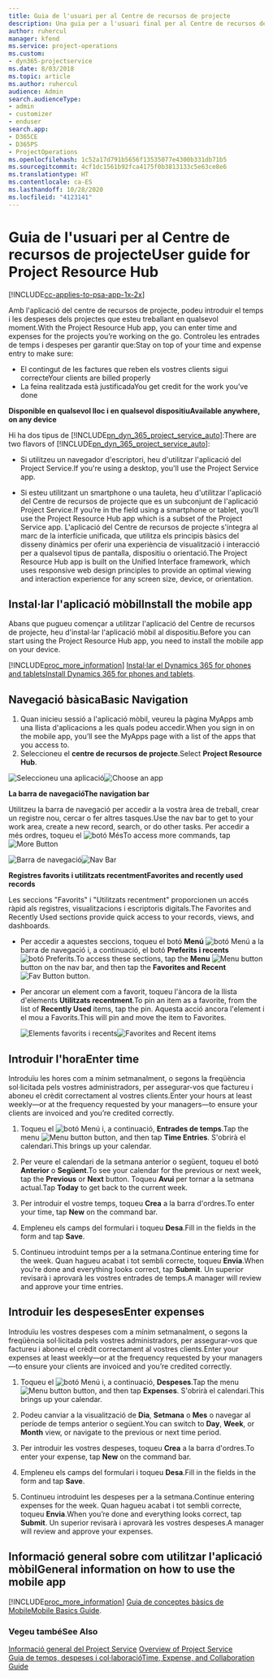 ```yaml
---
title: Guia de l'usuari per al Centre de recursos de projecte
description: Una guia per a l'usuari final per al Centre de recursos de projecte del Project Service
author: ruhercul
manager: kfend
ms.service: project-operations
ms.custom:
- dyn365-projectservice
ms.date: 8/03/2018
ms.topic: article
ms.author: ruhercul
audience: Admin
search.audienceType:
- admin
- customizer
- enduser
search.app:
- D365CE
- D365PS
- ProjectOperations
ms.openlocfilehash: 1c52a17d791b5656f13535077e4300b331db71b5
ms.sourcegitcommit: 4cf1dc1561b92fca4175f0b3813133c5e63ce8e6
ms.translationtype: HT
ms.contentlocale: ca-ES
ms.lasthandoff: 10/28/2020
ms.locfileid: "4123141"
---
```

# <a name="user-guide-for-project-resource-hub"></a><span data-ttu-id="43c37-103">Guia de l'usuari per al Centre de recursos de projecte</span><span class="sxs-lookup"><span data-stu-id="43c37-103">User guide for Project Resource Hub</span></span>

[!INCLUDE[cc-applies-to-psa-app-1x-2x](../includes/cc-applies-to-psa-app-1x-2x.md)]

<span data-ttu-id="43c37-104">Amb l'aplicació del centre de recursos de projecte, podeu introduir el temps i les despeses dels projectes que esteu treballant en qualsevol moment.</span><span class="sxs-lookup"><span data-stu-id="43c37-104">With the Project Resource Hub app, you can enter time and expenses for the projects you’re working on the go.</span></span> <span data-ttu-id="43c37-105">Controleu les entrades de temps i despeses per garantir que:</span><span class="sxs-lookup"><span data-stu-id="43c37-105">Stay on top of your time and expense entry to make sure:</span></span>

- <span data-ttu-id="43c37-106">El contingut de les factures que reben els vostres clients sigui correcte</span><span class="sxs-lookup"><span data-stu-id="43c37-106">Your clients are billed properly</span></span>
- <span data-ttu-id="43c37-107">La feina realitzada està justificada</span><span class="sxs-lookup"><span data-stu-id="43c37-107">You get credit for the work you’ve done</span></span>

<span data-ttu-id="43c37-108">**Disponible en qualsevol lloc i en qualsevol dispositiu**</span><span class="sxs-lookup"><span data-stu-id="43c37-108">**Available anywhere, on any device**</span></span>

<span data-ttu-id="43c37-109">Hi ha dos tipus de [!INCLUDE[pn_dyn_365_project_service_auto](../includes/pn-dyn-365-project-service-auto.md)]:</span><span class="sxs-lookup"><span data-stu-id="43c37-109">There are two flavors of [!INCLUDE[pn_dyn_365_project_service_auto](../includes/pn-dyn-365-project-service-auto.md)]:</span></span> 

- <span data-ttu-id="43c37-110">Si utilitzeu un navegador d'escriptori, heu d'utilitzar l'aplicació del Project Service.</span><span class="sxs-lookup"><span data-stu-id="43c37-110">If you're using a desktop, you'll use the Project Service app.</span></span> 

- <span data-ttu-id="43c37-111">Si esteu utilitzant un smartphone o una tauleta, heu d'utilitzar l'aplicació del Centre de recursos de projecte que es un subconjunt de l'aplicació Project Service.</span><span class="sxs-lookup"><span data-stu-id="43c37-111">If you’re in the field using a smartphone or tablet, you’ll use the Project Resource Hub app which is a subset of the Project Service  app.</span></span> <span data-ttu-id="43c37-112">L'aplicació del Centre de recursos de projecte s'integra al marc de la interfície unificada, que utilitza els principis bàsics del disseny dinàmics per oferir una experiència de visualització i interacció per a qualsevol tipus de pantalla, dispositiu o orientació.</span><span class="sxs-lookup"><span data-stu-id="43c37-112">The Project Resource Hub app is built on the Unified Interface framework, which uses responsive web design principles to provide an optimal viewing and interaction experience for any screen size, device, or orientation.</span></span> 


## <a name="install-the-mobile-app"></a><span data-ttu-id="43c37-113">Instal·lar l'aplicació mòbil</span><span class="sxs-lookup"><span data-stu-id="43c37-113">Install the mobile app</span></span>
<span data-ttu-id="43c37-114">Abans que pugueu començar a utilitzar l'aplicació del Centre de recursos de projecte, heu d'instal·lar l'aplicació mòbil al dispositiu.</span><span class="sxs-lookup"><span data-stu-id="43c37-114">Before you can start using the Project Resource Hub app, you need to install the mobile app on your device.</span></span> 

[!INCLUDE[proc_more_information](../includes/proc-more-information.md)] <span data-ttu-id="43c37-115">[Instal·lar el Dynamics 365 for phones and tablets](https://docs.microsoft.com/dynamics365/mobile-app/install-dynamics-365-for-phones-and-tablets)</span><span class="sxs-lookup"><span data-stu-id="43c37-115">[Install Dynamics 365 for phones and tablets](https://docs.microsoft.com/dynamics365/mobile-app/install-dynamics-365-for-phones-and-tablets).</span></span>

## <a name="basic-navigation"></a><span data-ttu-id="43c37-116">Navegació bàsica</span><span class="sxs-lookup"><span data-stu-id="43c37-116">Basic Navigation</span></span>
1.  <span data-ttu-id="43c37-117">Quan inicieu sessió a l'aplicació mòbil, veureu la pàgina MyApps amb una llista d'aplicacions a les quals podeu accedir.</span><span class="sxs-lookup"><span data-stu-id="43c37-117">When you sign in on the mobile app, you’ll see the MyApps page with a list of the apps that you access to.</span></span> 
2.  <span data-ttu-id="43c37-118">Seleccioneu el **centre de recursos de projecte**.</span><span class="sxs-lookup"><span data-stu-id="43c37-118">Select **Project Resource Hub**.</span></span>

<span data-ttu-id="43c37-119">![Seleccioneu una aplicació](media/chooseApp_1.png "Seleccioneu una aplicació")</span><span class="sxs-lookup"><span data-stu-id="43c37-119">![Choose an app](media/chooseApp_1.png "Choose an app")</span></span>

<span data-ttu-id="43c37-120">**La barra de navegació**</span><span class="sxs-lookup"><span data-stu-id="43c37-120">**The navigation bar**</span></span>

<span data-ttu-id="43c37-121">Utilitzeu la barra de navegació per accedir a la vostra àrea de treball, crear un registre nou, cercar o fer altres tasques.</span><span class="sxs-lookup"><span data-stu-id="43c37-121">Use the nav bar to get to your work area, create a new record, search, or do other tasks.</span></span> <span data-ttu-id="43c37-122">Per accedir a més ordres, toqueu el ![botó Més](media/MoreButton.png "Botó Més")</span><span class="sxs-lookup"><span data-stu-id="43c37-122">To access more commands, tap ![More Button](media/MoreButton.png "More Button")</span></span>

<span data-ttu-id="43c37-123">![Barra de navegació](media/NavBar_2.png "Barra de navegació")</span><span class="sxs-lookup"><span data-stu-id="43c37-123">![Nav Bar](media/NavBar_2.png "Nav Bar")</span></span>

<span data-ttu-id="43c37-124">**Registres favorits i utilitzats recentment**</span><span class="sxs-lookup"><span data-stu-id="43c37-124">**Favorites and recently used records**</span></span>

<span data-ttu-id="43c37-125">Les seccions "Favorits" i "Utilitzats recentment" proporcionen un accés ràpid als registres, visualitzacions i escriptoris digitals.</span><span class="sxs-lookup"><span data-stu-id="43c37-125">The Favorites and Recently Used sections provide quick access to your records, views, and dashboards.</span></span> 

- <span data-ttu-id="43c37-126">Per accedir a aquestes seccions, toqueu el botó **Menú** ![botó Menú](media/MenuButton.png "Botó Menú") a la barra de navegació i, a continuació, el botó **Preferits i recents** ![botó Preferits](media/FavButton.png "Botó Favorits").</span><span class="sxs-lookup"><span data-stu-id="43c37-126">To access these sections, tap the **Menu** ![Menu button](media/MenuButton.png "Menu button") button on the nav bar, and then tap the **Favorites and Recent** ![Fav Button](media/FavButton.png "Fav Button") button.</span></span>

- <span data-ttu-id="43c37-127">Per ancorar un element com a favorit, toqueu l'àncora de la llista d'elements **Utilitzats recentment**.</span><span class="sxs-lookup"><span data-stu-id="43c37-127">To pin an item as a favorite, from the list of **Recently Used** items, tap the pin.</span></span> <span data-ttu-id="43c37-128">Aquesta acció ancora l'element i el mou a Favorits.</span><span class="sxs-lookup"><span data-stu-id="43c37-128">This will pin and move the item to Favorites.</span></span>

  <span data-ttu-id="43c37-129">![Elements favorits i recents](media/Favs_3.png "Elements favorits i recents")</span><span class="sxs-lookup"><span data-stu-id="43c37-129">![Favorites and Recent items](media/Favs_3.png "Favorites and Recent items")</span></span>
 
## <a name="enter-time"></a><span data-ttu-id="43c37-130">Introduir l'hora</span><span class="sxs-lookup"><span data-stu-id="43c37-130">Enter time</span></span>
<span data-ttu-id="43c37-131">Introduïu les hores com a mínim setmanalment, o segons la freqüència sol·licitada pels vostres administradors, per assegurar-vos que factureu i aboneu el crèdit correctament al vostres clients.</span><span class="sxs-lookup"><span data-stu-id="43c37-131">Enter your hours at least weekly—or at the frequency requested by your managers—to ensure your clients are invoiced and you’re credited correctly.</span></span>

1. <span data-ttu-id="43c37-132">Toqueu el ![botó Menú](media/MenuButton.png "Botó Menú") i, a continuació, **Entrades de temps**.</span><span class="sxs-lookup"><span data-stu-id="43c37-132">Tap the menu ![Menu button](media/MenuButton.png "Menu button") button, and then tap **Time Entries**.</span></span> <span data-ttu-id="43c37-133">S'obrirà el calendari.</span><span class="sxs-lookup"><span data-stu-id="43c37-133">This brings up your calendar.</span></span>

2. <span data-ttu-id="43c37-134">Per veure el calendari de la setmana anterior o següent, toqueu el botó **Anterior** o **Següent**.</span><span class="sxs-lookup"><span data-stu-id="43c37-134">To see your calendar for the previous or next week, tap the **Previous** or **Next** button.</span></span> <span data-ttu-id="43c37-135">Toqueu **Avui** per tornar a la setmana actual.</span><span class="sxs-lookup"><span data-stu-id="43c37-135">Tap **Today** to get back to the current week.</span></span>

3. <span data-ttu-id="43c37-136">Per introduir el vostre temps, toqueu **Crea** a la barra d'ordres.</span><span class="sxs-lookup"><span data-stu-id="43c37-136">To enter your time, tap **New** on the command bar.</span></span> 

4. <span data-ttu-id="43c37-137">Empleneu els camps del formulari i toqueu **Desa**.</span><span class="sxs-lookup"><span data-stu-id="43c37-137">Fill in the fields in the form and tap **Save**.</span></span>

5. <span data-ttu-id="43c37-138">Continueu introduint temps per a la setmana.</span><span class="sxs-lookup"><span data-stu-id="43c37-138">Continue entering time for the week.</span></span> <span data-ttu-id="43c37-139">Quan hagueu acabat i tot sembli correcte, toqueu **Envia**.</span><span class="sxs-lookup"><span data-stu-id="43c37-139">When you’re done and everything looks correct, tap **Submit**.</span></span> <span data-ttu-id="43c37-140">Un superior revisarà i aprovarà les vostres entrades de temps.</span><span class="sxs-lookup"><span data-stu-id="43c37-140">A manager will review and approve your time entries.</span></span>

## <a name="enter-expenses"></a><span data-ttu-id="43c37-141">Introduir les despeses</span><span class="sxs-lookup"><span data-stu-id="43c37-141">Enter expenses</span></span> 
<span data-ttu-id="43c37-142">Introduïu les vostres despeses com a mínim setmanalment, o segons la freqüència sol·licitada pels vostres administradors, per assegurar-vos que factureu i aboneu el crèdit correctament al vostres clients.</span><span class="sxs-lookup"><span data-stu-id="43c37-142">Enter your expenses at least weekly—or at the frequency requested by your managers—to ensure your clients are invoiced and you’re credited correctly.</span></span>

1. <span data-ttu-id="43c37-143">Toqueu el ![botó Menú](media/MenuButton.png "Botó Menú") i, a continuació, **Despeses**.</span><span class="sxs-lookup"><span data-stu-id="43c37-143">Tap the menu ![Menu button](media/MenuButton.png "Menu button") button, and then tap **Expenses**.</span></span> <span data-ttu-id="43c37-144">S'obrirà el calendari.</span><span class="sxs-lookup"><span data-stu-id="43c37-144">This brings up your calendar.</span></span>

2. <span data-ttu-id="43c37-145">Podeu canviar a la visualització de **Dia**, **Setmana** o **Mes** o navegar al període de temps anterior o següent.</span><span class="sxs-lookup"><span data-stu-id="43c37-145">You can switch to **Day**, **Week**, or **Month** view, or navigate to the previous or next time period.</span></span> 

3. <span data-ttu-id="43c37-146">Per introduir les vostres despeses, toqueu **Crea** a la barra d'ordres.</span><span class="sxs-lookup"><span data-stu-id="43c37-146">To enter your expense, tap **New** on the command bar.</span></span> 

4. <span data-ttu-id="43c37-147">Empleneu els camps del formulari i toqueu **Desa**.</span><span class="sxs-lookup"><span data-stu-id="43c37-147">Fill in the fields in the form and tap **Save**.</span></span>

5. <span data-ttu-id="43c37-148">Continueu introduint les despeses per a la setmana.</span><span class="sxs-lookup"><span data-stu-id="43c37-148">Continue entering expenses for the week.</span></span> <span data-ttu-id="43c37-149">Quan hagueu acabat i tot sembli correcte, toqueu **Envia**.</span><span class="sxs-lookup"><span data-stu-id="43c37-149">When you’re done and everything looks correct, tap **Submit**.</span></span> <span data-ttu-id="43c37-150">Un superior revisarà i aprovarà les vostres despeses.</span><span class="sxs-lookup"><span data-stu-id="43c37-150">A manager will review and approve your expenses.</span></span>

## <a name="general-information-on-how-to-use-the-mobile-app"></a><span data-ttu-id="43c37-151">Informació general sobre com utilitzar l'aplicació mòbil</span><span class="sxs-lookup"><span data-stu-id="43c37-151">General information on how to use the mobile app</span></span> 
[!INCLUDE[proc_more_information](../includes/proc-more-information.md)] <span data-ttu-id="43c37-152">[Guia de conceptes bàsics de Mobile](https://docs.microsoft.com/dynamics365/mobile-app/dynamics-365-phones-tablets-users-guide)</span><span class="sxs-lookup"><span data-stu-id="43c37-152">[Mobile Basics Guide](https://docs.microsoft.com/dynamics365/mobile-app/dynamics-365-phones-tablets-users-guide).</span></span>

### <a name="see-also"></a><span data-ttu-id="43c37-153">Vegeu també</span><span class="sxs-lookup"><span data-stu-id="43c37-153">See Also</span></span>  
 <span data-ttu-id="43c37-154">[Informació general del Project Service](../psa/overview.md) </span><span class="sxs-lookup"><span data-stu-id="43c37-154">[Overview of Project Service](../psa/overview.md) </span></span>  
 [<span data-ttu-id="43c37-155">Guia de temps, despeses i col·laboració</span><span class="sxs-lookup"><span data-stu-id="43c37-155">Time, Expense, and Collaboration Guide</span></span>](../psa/time-expense-collaboration-guide.md)   
 
